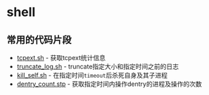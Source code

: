 # shell

## 常用的代码片段
* [tcpext.sh](./tcpext.sh) - 获取tcpext统计信息
* [truncate_log.sh](./truncate_log.sh) - truncate指定大小和指定时间之前的日志
* [kill_self.sh](./kill_self.sh) - 在指定时间`timeout`后杀死自身及其子进程
* [dentry_count.stp](./dentry_count.stp) - 获取指定时间内操作dentry的进程及操作的次数
